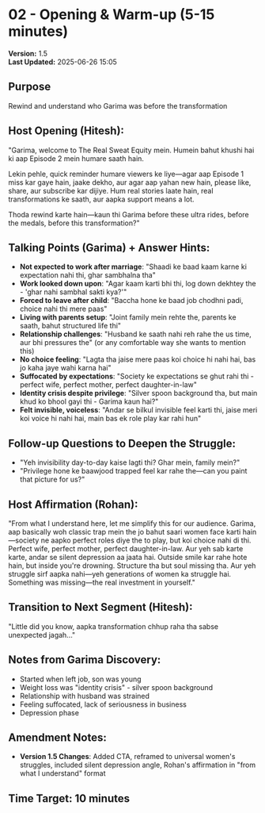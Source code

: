 # 02 - Opening & Warm-up (5-15 minutes)

**Version:** 1.5  
**Last Updated:** 2025-06-26 15:05

## Purpose
Rewind and understand who Garima was before the transformation

## Host Opening (Hitesh):
"Garima, welcome to The Real Sweat Equity mein. Humein bahut khushi hai ki aap Episode 2 mein humare saath hain. 

Lekin pehle, quick reminder humare viewers ke liye—agar aap Episode 1 miss kar gaye hain, jaake dekho, aur agar aap yahan new hain, please like, share, aur subscribe kar dijiye. Hum real stories laate hain, real transformations ke saath, aur aapka support means a lot.

Thoda rewind karte hain—kaun thi Garima before these ultra rides, before the medals, before this transformation?"

## Talking Points (Garima) + Answer Hints:
- **Not expected to work after marriage**: "Shaadi ke baad kaam karne ki expectation nahi thi, ghar sambhalna tha"
- **Work looked down upon**: "Agar kaam karti bhi thi, log down dekhtey the - 'ghar nahi sambhal sakti kya?'"
- **Forced to leave after child**: "Baccha hone ke baad job chodhni padi, choice nahi thi mere paas"
- **Living with parents setup**: "Joint family mein rehte the, parents ke saath, bahut structured life thi"
- **Relationship challenges**: "Husband ke saath nahi reh rahe the us time, aur bhi pressures the" (or any comfortable way she wants to mention this)
- **No choice feeling**: "Lagta tha jaise mere paas koi choice hi nahi hai, bas jo kaha jaye wahi karna hai"
- **Suffocated by expectations**: "Society ke expectations se ghut rahi thi - perfect wife, perfect mother, perfect daughter-in-law"
- **Identity crisis despite privilege**: "Silver spoon background tha, but main khud ko bhool gayi thi - Garima kaun hai?"
- **Felt invisible, voiceless**: "Andar se bilkul invisible feel karti thi, jaise meri koi voice hi nahi hai, main bas ek role play kar rahi hun"

## Follow-up Questions to Deepen the Struggle:
- "Yeh invisibility day-to-day kaise lagti thi? Ghar mein, family mein?"
- "Privilege hone ke baawjood trapped feel kar rahe the—can you paint that picture for us?"

## Host Affirmation (Rohan):
"From what I understand here, let me simplify this for our audience. Garima, aap basically woh classic trap mein the jo bahut saari women face karti hain—society ne aapko perfect roles diye the to play, but koi choice nahi di thi. Perfect wife, perfect mother, perfect daughter-in-law. Aur yeh sab karte karte, andar se silent depression aa jaata hai. Outside smile kar rahe hote hain, but inside you're drowning. Structure tha but soul missing tha. Aur yeh struggle sirf aapka nahi—yeh generations of women ka struggle hai. Something was missing—the real investment in yourself."

## Transition to Next Segment (Hitesh):
"Little did you know, aapka transformation chhup raha tha sabse unexpected jagah..."

## Notes from Garima Discovery:
- Started when left job, son was young
- Weight loss was "identity crisis" - silver spoon background
- Relationship with husband was strained
- Feeling suffocated, lack of seriousness in business
- Depression phase

## Amendment Notes:
- **Version 1.5 Changes**: Added CTA, reframed to universal women's struggles, included silent depression angle, Rohan's affirmation in "from what I understand" format

## Time Target: 10 minutes